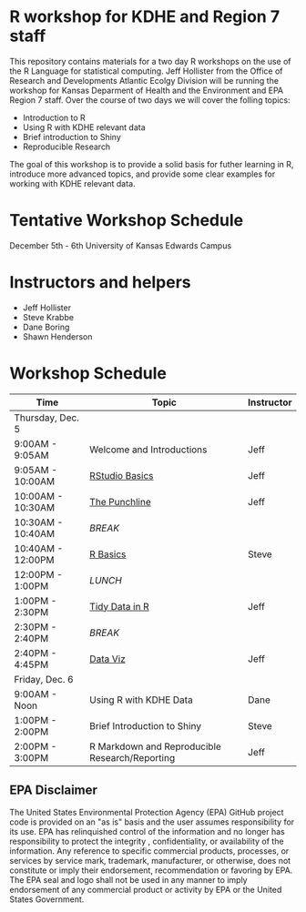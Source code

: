 
# R workshop for KDHE and Region 7 staff

This repository contains materials for a two day R workshops on the use of the R Language for statistical computing.  Jeff Hollister from the Office of Research and Developments Atlantic Ecolgy Division will be running the workshop for Kansas Deparment of Health and the Environment and EPA Region 7 staff.  Over the course of two days we will cover the folling topics:

- Introduction to R 
- Using R with KDHE relevant data
- Brief introduction to Shiny
- Reproducible Research


The goal of this workshop is to provide a solid basis for futher learning in R, introduce more advanced topics, and provide some clear examples for working with KDHE relevant data.

# Tentative Workshop Schedule

December 5th - 6th
University of Kansas Edwards Campus

# Instructors and helpers

- Jeff Hollister
- Steve Krabbe
- Dane Boring
- Shawn Henderson

# Workshop Schedule

|Time             |Topic                                          |Instructor| 
|-----------------|-----------------------------------------------|----------|
|Thursday, Dec. 5 |                                               |          |
|9:00AM - 9:05AM  |Welcome and Introductions                      | Jeff     |
|9:05AM - 10:00AM |[RStudio Basics](lessons/01_rstudio.md)        | Jeff     |
|10:00AM - 10:30AM|[The Punchline](lessons/01_rstudio.md)         | Jeff     |
|10:30AM - 10:40AM|*BREAK*                                        |          |
|10:40AM - 12:00PM|[R Basics](lessons/02_r_basics.md)             | Steve    |
|12:00PM - 1:00PM |*LUNCH*                                        |          |
|1:00PM - 2:30PM  |[Tidy Data in R](lessons/03_tidy_data_in_r.md) | Jeff     |
|2:30PM - 2:40PM  |*BREAK*                                        |          |
|2:40PM - 4:45PM  |[Data Viz](lessons/04_data_viz_with_ggplot2.md)| Jeff     |
|Friday, Dec. 6   |                                               |          |
|9:00AM - Noon    |Using R with KDHE Data                         | Dane     |
|1:00PM - 2:00PM  |Brief Introduction to Shiny                    | Steve    |
|2:00PM - 3:00PM  |R Markdown and Reproducible Research/Reporting | Jeff     |

## EPA Disclaimer

The United States Environmental Protection Agency (EPA) GitHub project code is provided on an "as is" basis and the user assumes responsibility for its use. EPA has relinquished control of the information and no longer has responsibility to protect the integrity , confidentiality, or availability of the information. Any reference to specific commercial products, processes, or services by service mark, trademark, manufacturer, or otherwise, does not constitute or imply their endorsement, recommendation or favoring by EPA. The EPA seal and logo shall not be used in any manner to imply endorsement of any commercial product or activity by EPA or the United States Government.